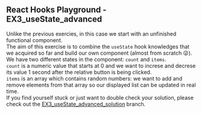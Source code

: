 ## React Hooks Playground - EX3_useState_advanced

Unlike the previous exercies, in this case we start with an unfinished functional component.<br>
The aim of this exercise is to combine the `useState` hook knowledges that we acquired so far and build our own component (almost from scratch 😜).<br>
We have two different states in the component: `count` and `items`.<br>
`count` is a numeric value that starts at 0 and we want to increse and decrese its value 1 second after the relative button is being clicked.<br>
`items` is an array which contains random numbers: we want to add and remove elements from that array so our displayed list can be updated in real time.<br>
If you find yourself stuck or just want to double check your solution, please check out the [EX3_useState_advanced_solution](https://github.com/stefanolepera/react-hooks-playground/tree/EX3_useState_advanced_solution) branch.
